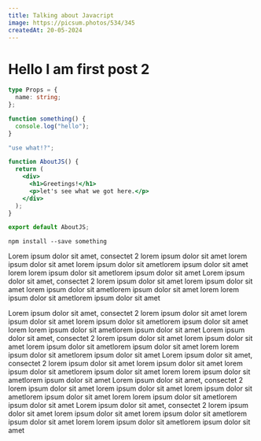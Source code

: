 ```yaml
---
title: Talking about Javacript
image: https://picsum.photos/534/345
createdAt: 20-05-2024
---
```


# Hello I am first post 2

```typescript
type Props = {
  name: string;
};

function something() {
  console.log("hello");
}
```

```jsx
"use what!?";

function AboutJS() {
  return (
    <div>
      <h1>Greetings!</h1>
      <p>let's see what we got here.</p>
    </div>
  );
}

export default AboutJS;
```

```console
npm install --save something
```

Lorem ipsum dolor sit amet, consectet 2 lorem ipsum dolor sit amet lorem ipsum dolor sit amet lorem ipsum dolor sit ametlorem ipsum dolor sit amet lorem lorem ipsum dolor sit ametlorem ipsum dolor sit amet
Lorem ipsum dolor sit amet, consectet 2 lorem ipsum dolor sit amet lorem ipsum dolor sit amet lorem ipsum dolor sit ametlorem ipsum dolor sit amet lorem lorem ipsum dolor sit ametlorem ipsum dolor sit amet

Lorem ipsum dolor sit amet, consectet 2 lorem ipsum dolor sit amet lorem ipsum dolor sit amet lorem ipsum dolor sit ametlorem ipsum dolor sit amet lorem lorem ipsum dolor sit ametlorem ipsum dolor sit amet
Lorem ipsum dolor sit amet, consectet 2 lorem ipsum dolor sit amet lorem ipsum dolor sit amet lorem ipsum dolor sit ametlorem ipsum dolor sit amet lorem lorem ipsum dolor sit ametlorem ipsum dolor sit amet
Lorem ipsum dolor sit amet, consectet 2 lorem ipsum dolor sit amet lorem ipsum dolor sit amet lorem ipsum dolor sit ametlorem ipsum dolor sit amet lorem lorem ipsum dolor sit ametlorem ipsum dolor sit amet
Lorem ipsum dolor sit amet, consectet 2 lorem ipsum dolor sit amet lorem ipsum dolor sit amet lorem ipsum dolor sit ametlorem ipsum dolor sit amet lorem lorem ipsum dolor sit ametlorem ipsum dolor sit amet
Lorem ipsum dolor sit amet, consectet 2 lorem ipsum dolor sit amet lorem ipsum dolor sit amet lorem ipsum dolor sit ametlorem ipsum dolor sit amet lorem lorem ipsum dolor sit ametlorem ipsum dolor sit amet
